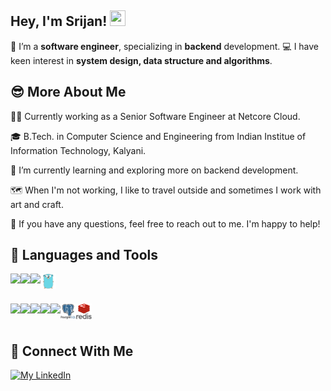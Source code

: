 ## **Hey, I'm Srijan!** <img src="https://c.tenor.com/Wx9IEmZZXSoAAAAi/hi.gif" height="25px" width="25px">
  
<!-- Create a contribution graph greeting such as in https://github.com/Rishit-dagli -->

🚀 I’m a **software engineer**, specializing in **backend** development. 
💻 I have keen interest in **system design, data structure and algorithms**. 

## 😎 **More About Me**

👨‍💼 Currently working as a Senior Software Engineer at Netcore Cloud.

🎓 B.Tech. in Computer Science and Engineering from Indian Institue of Information Technology, Kalyani.  

🌱 I’m currently learning and exploring more on backend development.  

🗺️ When I'm not working, I like to travel outside and sometimes I work with art and craft.  

💬 If you have any questions, feel free to reach out to me. I'm happy to help!

## 🔨 **Languages and Tools**

<div>
<img align="left" height="25px" src="https://cdn-icons-png.flaticon.com/512/5968/5968350.png">
<img align="left" height="25px" src="https://cdn-icons-png.flaticon.com/512/5968/5968282.png">
<img align="left" height="25px" src="https://cdn-icons-png.flaticon.com/512/6132/6132222.png">
<img align="left" height="25px" src="https://raw.githubusercontent.com/devicons/devicon/master/icons/go/go-original.svg"> 
</div>

<br /><br />

<div>
<img align="left" height="25px" src="https://www.sarvap.in/wp-content/uploads/mysql.png">
<img align="left" height="25px" src="https://www.lavca.org/app/uploads/2019/10/aws-logo-square.png">
<img align="left" height="25px" src="https://blogs.swarthmore.edu/its/wp-content/uploads/2019/06/docker_logo.png">
<img align="left" height="25px" src="https://pngset.com/images/kube-kubernetes-logo-symbol-trademark-star-symbol-emblem-transparent-png-1496896.png">
<img align="left" height="25px" src="https://brandslogos.com/wp-content/uploads/images/elasticsearch-logo-vector.svg">
<img align="left" height="25px" src="https://raw.githubusercontent.com/devicons/devicon/master/icons/postgresql/postgresql-original-wordmark.svg">
<img align="left" height="25px" src="https://raw.githubusercontent.com/devicons/devicon/master/icons/redis/redis-original-wordmark.svg">
</div>


<br /><br />

<!-- Social Links -->
## 🤝 **Connect With Me**

<div>
    <a href="https://www.linkedin.com/in/srijan-chakraborty-a3702915b/">
        <img alt="My LinkedIn" width="25px" src="https://cdn-icons-png.flaticon.com/512/174/174857.png" />
    </a>
</div>
